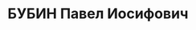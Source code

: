 ---
title: БУБИН Павел Иосифович
description: "Звание: 22.03.1936 - мл. лейтенант ГБ (Азово-Черноморский край). \n\
  \  опер. ОО НКВД СКВО, уволен 21.04.1937. \n  Осужден 12.1937 ВК ВС СССР, 10 л/с."
---